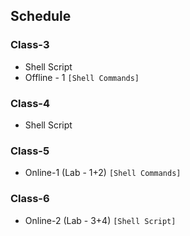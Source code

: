 ## Schedule
### Class-3
 - Shell Script
 - Offline - 1 `[Shell Commands]`
### Class-4
 - Shell Script
### Class-5
 - Online-1 (Lab - 1+2) `[Shell Commands]`
### Class-6
 - Online-2 (Lab - 3+4) `[Shell Script]`

